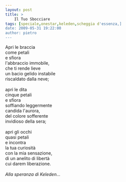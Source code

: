 ```yaml
---
layout: post
title: >
    Il Tuo Sbocciare
tags: [speciale,onestar,keleden,scheggia d'essenza,]
date: 2009-05-31 19:22:00
author: pietro
---
```

Apri le braccia<br/>come petali<br/>e sfiora<br/>l'abbraccio immobile,<br/>che ti rende lieve<br/>un bacio gelido instabile<br/>riscaldato dalla neve;<br/><br/>apri le dita<br/>cinque petali<br/>e sfiora<br/>soffiando leggermente<br/>candida l'aurora,<br/>del colore sofferente<br/>invidioso della sera;<br/><br/>apri gli occhi<br/>quasi petali<br/>e incontra<br/>la tua curiosità<br/>con la mia sensazione,<br/>di un anelito di libertà<br/>cui darem liberazione.<br/><br/><span style="font-style: italic">Alla speranza di Keleden...</span>
